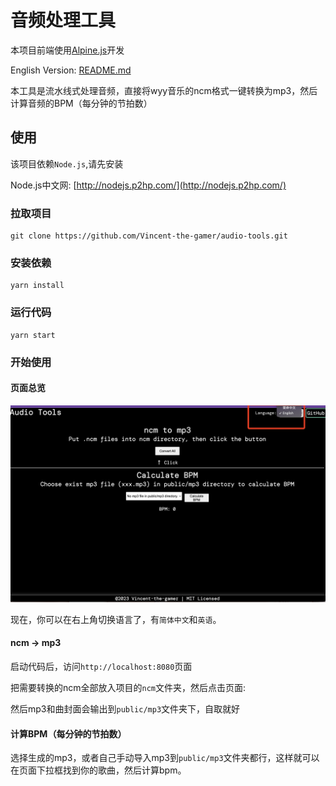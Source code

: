 # 音频处理工具

本项目前端使用[Alpine.js](https://alpinejs.dev/)开发

English Version: [README.md](./README.md)

本工具是流水线式处理音频，直接将wyy音乐的ncm格式一键转换为mp3，然后计算音频的BPM（每分钟的节拍数）

## 使用
该项目依赖`Node.js`,请先安装

Node.js中文网: [http://nodejs.p2hp.com/](http://nodejs.p2hp.com/)


### 拉取项目
~~~shell
git clone https://github.com/Vincent-the-gamer/audio-tools.git
~~~

### 安装依赖
~~~shell
yarn install
~~~

### 运行代码
~~~shell
yarn start
~~~


### 开始使用

#### 页面总览

![页面](./.github/page.png)

现在，你可以在右上角切换语言了，有`简体中文`和`英语`。

#### ncm -> mp3
启动代码后，访问`http://localhost:8080`页面

把需要转换的ncm全部放入项目的`ncm`文件夹，然后点击页面:

然后mp3和曲封面会输出到`public/mp3`文件夹下，自取就好

#### 计算BPM（每分钟的节拍数）
选择生成的mp3，或者自己手动导入mp3到`public/mp3`文件夹都行，这样就可以在页面下拉框找到你的歌曲，然后计算bpm。
